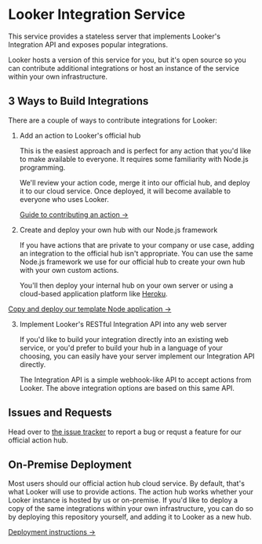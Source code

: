 # Looker Integration Service

This service provides a stateless server that implements Looker's Integration API and exposes popular integrations.

Looker hosts a version of this service for you, but it's open source so you can contribute additional integrations or host an instance of the service within your own infrastructure.

## 3 Ways to Build Integrations

There are a couple of ways to contribute integrations for Looker:

1. Add an action to Looker's official hub

   This is the easiest approach and is perfect for any action that you'd like to make available to everyone. It requires some familiarity with Node.js programming.

   We'll review your action code, merge it into our official hub, and deploy it to our cloud service. Once deployed, it will become available to everyone who uses Looker.

   [Guide to contributing an action &rarr;](docs/adding_actions.md)

2. Create and deploy your own hub with our Node.js framework

   If you have actions that are private to your company or use case, adding an integration to the official hub isn't appropriate. You can use the same Node.js framework we use for our official hub to create your own hub with your own custom actions.

   You'll then deploy your internal hub on your own server or using a cloud-based application platform like [Heroku](https://www.heroku.com/).

  [Copy and deploy our template Node application &rarr;](https://github.com/looker/custom-action-hub-example)

3. Implement Looker's RESTful Integration API into any web server

   If you'd like to build your integration directly into an existing web service, or you'd prefer to build your hub in a language of your choosing, you can easily have your server implement our Integration API directly.

   The Integration API is a simple webhook-like API to accept actions from Looker. The above integration options are based on this same API.

## Issues and Requests

Head over to [the issue tracker](https://github.com/looker/integrations/issues) to report a bug or requst a feature for our official action hub.

## On-Premise Deployment

Most users should our official action hub cloud service. By default, that's what Looker will use to provide actions. The action hub works whether your Looker instance is hosted by us or on-premise. If you'd like to deploy a copy of the same integrations within your own infrastructure, you can do so by deploying this repository yourself, and adding it to Looker as a new hub.

[Deployment instructions &rarr;](docs/deploying.md)
